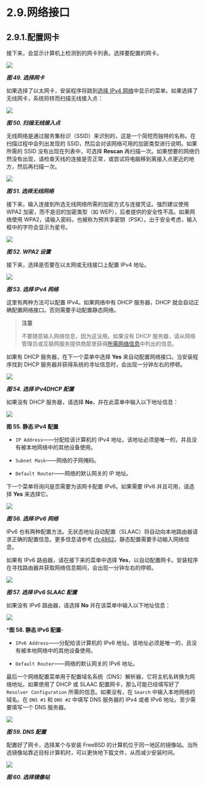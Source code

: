 # 2.9.网络接口

## 2.9.1.配置网卡

接下来，会显示计算机上检测到的网卡列表。选择要配置的网卡。

![](.././img/assets/49.png)

***图 49. 选择网卡***

如果选择了以太网卡，安装程序将跳到[选择 IPv4 网络](https://docs.freebsd.org/en/books/handbook/book/#bsdinstall-configure-net-ipv4)中显示的菜单。如果选择了无线网卡，系统将转而扫描无线接入点：

![](.././img/assets/50.png)

***图 50. 扫描无线接入点***

无线网络是通过服务集标识（SSID）来识别的，这是一个简短而独特的名称。在扫描过程中会列出发现的 SSID，然后会对该网络可用的加密类型进行说明。如果所需的 SSID 没有出现在列表中，可选择 **Rescan** 再扫描一次。如果想要的网络仍然没有出现，请检查天线的连接是否正常，或尝试将电脑移到离接入点更近的地方，然后再扫描一次。

![](.././img/assets/51.png)

***图 51. 选择无线网络***

接下来，输入连接到所选无线网络所需的加密方式与连接凭证。强烈建议使用 WPA2 加密，而不是旧的加密类型（如 WEP），后者提供的安全性不高。如果网络使用 WPA2，请输入密码，也被称为预共享密钥（PSK）。出于安全考虑，输入框中的字符会显示为星号。

![](.././img/assets/52.png)

***图 52. WPA2 设置***

接下来，选择是否要在以太网或无线接口上配置 IPv4 地址。

![](.././img/assets/53.png)

***图 53. 选择 IPv4 网络***

这里有两种方法可以配置 IPv4。如果网络中有 DHCP 服务器，DHCP 就会自动正确配置网络接口。否则需要手动配置静态网络。

>
> **注意**
>
>不要随意输入网络信息，因为这没用。如果没有 DHCP 服务器，请从网络管理员或互联网服务提供商那里获得[所需网络信息](https://docs.freebsd.org/en/books/handbook/book/#bsdinstall-collect-network-information)中列出的信息。

如果有 DHCP 服务器，在下一个菜单中选择 **Yes** 来自动配置网络接口。当安装程序找到 DHCP 服务器并获得系统的寻址信息时，会出现一分钟左右的停顿。

![](.././img/assets/54.png)

***图 54. 选择 IPv4DHCP 配置***

如果没有 DHCP 服务器，请选择 **No**，并在此菜单中输入以下地址信息：

![](.././img/assets/55.png)

**图 55. 静态 IPv4 配置**

- `IP Address`——分配给该计算机的 IPv4 地址。该地址必须是唯一的，并且没有被本地网络中的其他设备使用。

- `Subnet Mask`——网络的子网掩码。

- `Default Router`——网络的默认网关的 IP 地址。

下一个菜单将询问是否需要为该网卡配置 IPv6。如果需要 IPv6 并且可用，请选择 **Yes** 来选择它。

![](.././img/assets/56.png)

***图 56. 选择 IPv6 网络***

IPv6 也有两种配置方法。无状态地址自动配置（SLAAC）将自动向本地路由器请求正确的配置信息。更多信息请参考 [rfc4862](http://tools.ietf.org/html/rfc4862)。静态配置需要手动输入网络信息。

如果有 IPv6 路由器，请在接下来的菜单中选择 **Yes**，以自动配置网卡。安装程序在寻找路由器并获取网络信息期间，会出现一分钟左右的停顿。

![](.././img/assets/57.png)

***图 57. 选择 IPv6 SLAAC 配置***

如果没有 IPv6 路由器，请选择 **No** 并在该菜单中输入以下地址信息：

![](.././img/assets/58.png)

***图 58. 静态 IPv6 配置**- 

- `IPv6 Address`——分配给该计算机的 IPv6 地址。该地址必须是唯一的，且没有被本地网络中的其他设备使用。

- `Default Router`——网络的默认网关的 IPv6 地址。

最后一个网络配置菜单用于配置域名系统（DNS）解析器，它将主机名转换为网络地址。如果使用了 DHCP 或 SLAAC 配置网卡，那么可能已经填写好了 `Resolver Configuration` 所需的信息。如果没有，在 `Search` 中输入本地网络的域名。在 `DNS #1` 和 `DNS #2` 中填写 DNS 服务器的 IPv4 或者 IPv6 地址。至少需要填写一个 DNS 服务器。

![](.././img/assets/59.png)

***图 59. DNS 配置***

配置好了网卡，选择某个与安装 FreeBSD 的计算机位于同一地区的镜像站。当所选镜像站靠近目标计算机时，可以更快地下载文件，从而减少安装时间。

![](.././img/assets/60.png)

***图 60. 选择镜像站***
